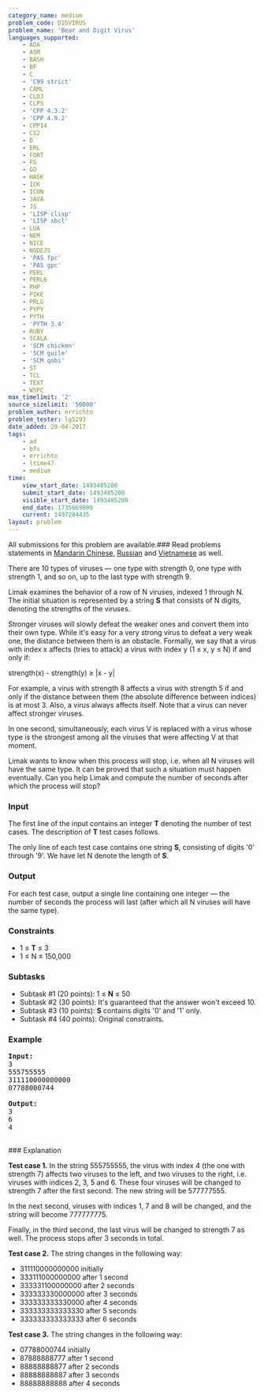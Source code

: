 ```yaml
---
category_name: medium
problem_code: DIGVIRUS
problem_name: 'Bear and Digit Virus'
languages_supported:
    - ADA
    - ASM
    - BASH
    - BF
    - C
    - 'C99 strict'
    - CAML
    - CLOJ
    - CLPS
    - 'CPP 4.3.2'
    - 'CPP 4.9.2'
    - CPP14
    - CS2
    - D
    - ERL
    - FORT
    - FS
    - GO
    - HASK
    - ICK
    - ICON
    - JAVA
    - JS
    - 'LISP clisp'
    - 'LISP sbcl'
    - LUA
    - NEM
    - NICE
    - NODEJS
    - 'PAS fpc'
    - 'PAS gpc'
    - PERL
    - PERL6
    - PHP
    - PIKE
    - PRLG
    - PYPY
    - PYTH
    - 'PYTH 3.4'
    - RUBY
    - SCALA
    - 'SCM chicken'
    - 'SCM guile'
    - 'SCM qobi'
    - ST
    - TCL
    - TEXT
    - WSPC
max_timelimit: '2'
source_sizelimit: '50000'
problem_author: errichto
problem_tester: lg5293
date_added: 29-04-2017
tags:
    - ad
    - bfs
    - errichto
    - ltime47
    - medium
time:
    view_start_date: 1493485200
    submit_start_date: 1493485200
    visible_start_date: 1493485200
    end_date: 1735669800
    current: 1497284435
layout: problem
---
```

All submissions for this problem are available.###  Read problems statements in [Mandarin Chinese](http://www.codechef.com/download/translated/LTIME47/mandarin/DIGVIRUS.pdf), [Russian](http://www.codechef.com/download/translated/LTIME47/russian/DIGVIRUS.pdf) and [Vietnamese](http://www.codechef.com/download/translated/LTIME47/vietnamese/DIGVIRUS.pdf) as well.

There are 10 types of viruses — one type with strength 0, one type with strength 1, and so on, up to the last type with strength 9.

Limak examines the behavior of a row of N viruses, indexed 1 through N. The initial situation is represented by a string **S** that consists of N digits, denoting the strengths of the viruses.

Stronger viruses will slowly defeat the weaker ones and convert them into their own type. While it's easy for a very strong virus to defeat a very weak one, the distance between them is an obstacle. Formally, we say that a virus with index x affects (tries to attack) a virus with index y (1 ≤ x, y ≤ N) if and only if:

strength(x) - strength(y) ≥ |x - y|

For example, a virus with strength 8 affects a virus with strength 5 if and only if the distance between them (the absolute difference between indices) is at most 3. Also, a virus always affects itself. Note that a virus can never affect stronger viruses.

In one second, simultaneously, each virus V is replaced with a virus whose type is the strongest among all the viruses that were affecting V at that moment.

Limak wants to know when this process will stop, i.e. when all N viruses will have the same type. It can be proved that such a situation must happen eventually. Can you help Limak and compute the number of seconds after which the process will stop?

### Input

The first line of the input contains an integer **T** denoting the number of test cases. The description of **T** test cases follows.

The only line of each test case contains one string **S**, consisting of digits '0' through '9'. We have let N denote the length of **S**.

### Output

For each test case, output a single line containing one integer — the number of seconds the process will last (after which all N viruses will have the same type).

### Constraints

- 1 ≤ **T** ≤ 3
- 1 ≤ N ≤ 150,000

### Subtasks

- Subtask #1 (20 points): 1 ≤ **N** ≤ 50
- Subtask #2 (30 points): It's guaranteed that the answer won't exceed 10.
- Subtask #3 (10 points): **S** contains digits '0' and '1' only.
- Subtask #4 (40 points): Original constraints.

### Example

<pre><b>Input:</b>
3
555755555
311110000000000
07788000744

<b>Output:</b>
3
6
4

</pre>### Explanation
**Test case 1.** In the string 555755555, the virus with index 4 (the one with strength 7) affects two viruses to the left, and two viruses to the right, i.e. viruses with indices 2, 3, 5 and 6. These four viruses will be changed to strength 7 after the first second. The new string will be 577777555.

In the next second, viruses with indices 1, 7 and 8 will be changed, and the string will become 777777775.

Finally, in the third second, the last virus will be changed to strength 7 as well. The process stops after 3 seconds in total.

**Test case 2.** The string changes in the following way:

- 311110000000000 initially
- 333111000000000 after 1 second
- 333331100000000 after 2 seconds
- 333333330000000 after 3 seconds
- 333333333330000 after 4 seconds
- 333333333333330 after 5 seconds
- 333333333333333 after 6 seconds

**Test case 3.** The string changes in the following way:

- 07788000744 initially
- 87888888777 after 1 second
- 88888888877 after 2 seconds
- 88888888887 after 3 seconds
- 88888888888 after 4 seconds
